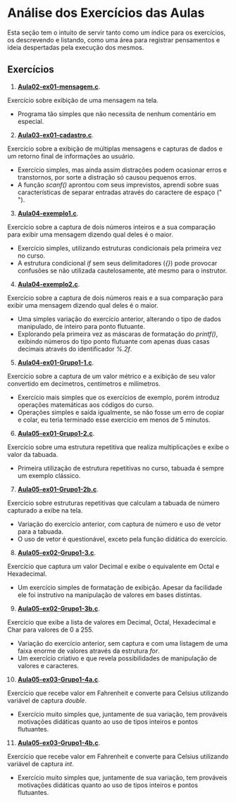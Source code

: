 # Análise dos Exercícios das Aulas

Esta seção tem o intuito de servir tanto como um índice para os exercícios, os descrevendo e listando, como uma área para registrar pensamentos e ideia despertadas pela execução dos mesmos.

## Exercícios

1. [**Aula02-ex01-mensagem.c**](Aula02-ex01-mensagem.c).

Exercício sobre exibição de uma mensagem na tela.
- Programa tão simples que não necessita de nenhum comentário em especial.

2. [**Aula03-ex01-cadastro.c**](Aula03-ex01-cadastro.c).

Exercício sobre a exibição de múltiplas mensagens e capturas de dados e um retorno final de informações ao usuário.
- Exercício simples, mas ainda assim distrações podem ocasionar erros e transtornos, por sorte a distração só causou pequenos erros.
- A função _scanf()_ aprontou com seus imprevistos, aprendi sobre suas características de separar entradas através do caractere de espaço (" ").

3. [**Aula04-exemplo1.c**](Aula04-exemplo1.c).

Exercício sobre a captura de dois números inteiros e a sua comparação para exibir uma mensagem dizendo qual deles é o maior.
- Exercício simples, utilizando estruturas condicionais pela primeira vez no curso.
- A estrutura condicional _if_ sem seus delimitadores (_{}_) pode provocar confusões se não utilizada cautelosamente, até mesmo para o instrutor.

4. [**Aula04-exemplo2.c**](Aula04-exemplo2.c).

Exercício sobre a captura de dois números reais e a sua comparação para exibir uma mensagem dizendo qual deles é o maior.
- Uma simples variação do exercício anterior, alterando o tipo de dados manipulado, de inteiro para ponto flutuante.
- Explorando pela primeira vez as máscaras de formatação do _printf()_, exibindo números do tipo ponto flutuante com apenas duas casas decimais através do identificador _%.2f_.

5. [**Aula04-ex01-Grupo1-1.c**](Aula04-ex01-Grupo1-1.c).

Exercício sobre a captura de um valor métrico e a exibição de seu valor convertido em decímetros, centímetros e milímetros.
- Exercício mais simples que os exercícios de exemplo, porém introduz operações matemáticas aos códigos do curso.
- Operações simples e saída igualmente, se não fosse um erro de copiar e colar, eu teria terminado esse exercício em menos de 5 minutos.

6. [**Aula05-ex01-Grupo1-2.c**](Aula05-ex01-Grupo1-2.c).

Exercício sobre uma estrutura repetitiva que realiza multiplicações e exibe o valor da tabuada.
- Primeira utilização de estrutura repetitivas no curso, tabuada é sempre um exemplo clássico.

7. [**Aula05-ex01-Grupo1-2b.c**](Aula05-ex01-Grupo1-2b.c).

Exercício sobre estruturas repetitivas que calculam a tabuada de número capturado a exibe na tela.
- Variação do exercício anterior, com captura de número e uso de vetor para a tabuada.
- O uso de vetor é questionável, exceto pela função didática do exercício.

8. [**Aula05-ex02-Grupo1-3.c**](Aula05-ex02-Grupo1-3.c).

Exercício que captura um valor Decimal e exibe o equivalente em Octal e Hexadecimal.
- Um exercício simples de formatação de exibição. Apesar da facilidade ele foi instrutivo na manipulação de valores em bases distintas.

9. [**Aula05-ex02-Grupo1-3b.c**](Aula05-ex02-Grupo1-3b.c).

Exercício que exibe a lista de valores em Decimal, Octal, Hexadecimal e Char para valores de 0 a 255.
- Variação do exercício anterior, sem captura e com uma listagem de uma faixa enorme de valores através da estrutura _for_.
- Um exercício criativo e que revela possibilidades de manipulação de valores e caracteres.

10. [**Aula05-ex03-Grupo1-4a.c**](Aula05-ex03-Grupo1-4a.c).

Exercício que recebe valor em Fahrenheit e converte para Celsius utilizando variável de captura _double_.
- Exercício muito simples que, juntamente de sua variação, tem prováveis motivações didáticas quanto ao uso de tipos inteiros e pontos flutuantes.

11. [**Aula05-ex03-Grupo1-4b.c**](Aula05-ex03-Grupo1-4b.c).

Exercício que recebe valor em Fahrenheit e converte para Celsius utilizando variável de captura _int_.
- Exercício muito simples que, juntamente de sua variação, tem prováveis motivações didáticas quanto ao uso de tipos inteiros e pontos flutuantes.